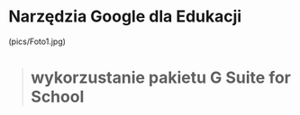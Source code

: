 #  Narzędzia Google dla Edukacji
(pics/Foto1.jpg)

> #  wykorzustanie pakietu G Suite for School 
> 
>
